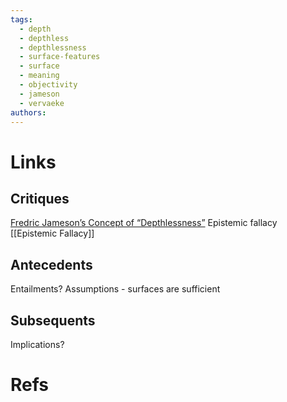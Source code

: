 ```yaml
---
tags:
  - depth
  - depthless
  - depthlessness
  - surface-features
  - surface
  - meaning
  - objectivity
  - jameson
  - vervaeke
authors:
---
```




# Links

## Critiques
[Fredric Jameson’s Concept of “Depthlessness”](Fredric%20Jameson’s%20Concept%20of%20“Depthlessness”.md)
Epistemic fallacy [[Epistemic Fallacy]]
## Antecedents
Entailments?
Assumptions - surfaces are sufficient
## Subsequents
Implications?


# Refs